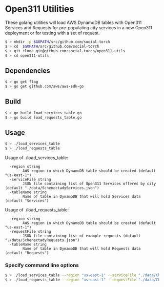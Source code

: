 # Open311 Utilities
These golang utilities will load AWS DynamoDB tables with Open311 Services and Requests
for pre-populating city services in a new Open311 deployment or for testing with a set of request.

```bash
$ > mkdir -p $GOPATH/src/github.com/social-torch
$ > cd  $GOPATH/src/github.com/social-torch
$ > git clone git@github.com:social-torch/open311-utils
$ > cd open311-utils

```

## Dependencies
```bash
$ > go get flag
$ > go get github.com/aws/aws-sdk-go
```

## Build
```bash
$ > go build load_services_table.go 
$ > go build load_requests_table.go 
```

## Usage

```bash
$ > ./load_services_table
$ > ./load_requests_table
```

Usage of ./load_services_table:
```
  -region string
        AWS region in which DynamoDB table should be created (default "us-east-1")
  -serviceFile string
        JSON file containing list of Open311 Services offered by city (default "./data/SchenectadyServices.json")
  -tableName string
        Name of table in DynamoDB that will hold Services data (default "Services")
```

Usage of ./load_requests_table:
```
  -region string
        AWS region in which DynamoDB table should be created (default "us-east-1")
  -requestFile string
        JSON file containing list of example requests (default "./data/SchenectadyRequests.json")
  -tableName string
        Name of table in DynamoDB that will hold Requests data (default "Requests")
```

### Specify command line options

```bash
$ > ./load_services_table --region "us-east-1" --serviceFile "./data/ChicagoServices.json" --tableName "ChiServices"
$ > ./load_requests_table --region "us-east-1" --requestFile "./data/ChicagoRequests.json" --tableName "ChiRequests"
```